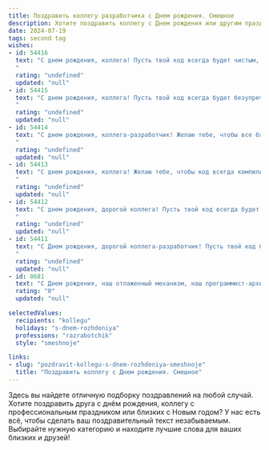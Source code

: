 ```yaml
---
title: Поздравить коллегу разработчика c Днем рождения. Смешное
description: Хотите поздравить коллегу c Днем рождения или другим праздником? Наш ИИ создаст незабываемое поздравление, а вы обязательно выделитесь среди других.  
date: 2024-07-19
tags: second tag
wishes:
- id: 54416
  text: "С днем рождения, коллега! Пусть твой код всегда будет чистым, баги – редкими, а кофе – горячим! ☕🎉
  "
  rating: "undefined"
  updated: "null"
- id: 54415
  text: "С днем рождения, коллега! Пусть твой код всегда будет безупречным, баги обходят тебя стороной, а кофе никогда не заканчивается! 🎉☕️💻
  "
  rating: "undefined"
  updated: "null"
- id: 54414
  text: "С днем рождения, коллега-разработчик! Желаю тебе, чтобы все баги в твоей жизни были только в коде, а не в реальности. И чтобы дедлайн всегда был \"вчера\", чтобы ты мог наслаждаться результатами своего труда! 😉
  "
  rating: "undefined"
  updated: "null"
- id: 54413
  text: "С днем рождения, коллега! Желаю тебе, чтобы код всегда компилировался с первого раза, баги находились сами, а дедлайны всегда были в прошлом!
  "
  rating: "undefined"
  updated: "null"
- id: 54412
  text: "С днем рождения, дорогой коллега! Пусть твой код всегда будет чистым, баги –  редкими гостями, а дедлайны –  приятными нежданными гостями. Желаю тебе  креативных идей, неиссякаемого энтузиазма и стакана чая, чтобы продержаться до конца рабочего дня!
  "
  rating: "undefined"
  updated: "null"
- id: 54411
  text: "С Днем рождения, дорогой коллега-разработчик! Пусть твой код будет чистым, баги – редкими, а кофе – всегда горячим! 😁☕️  Желаю тебе творческих успехов в мире кода, а также чтобы твой  \"дедлайн\" всегда совпадал с \"релизным днем\"!  🎉
  "
  rating: "undefined"
  updated: "null"
- id: 8681
  text: "С Днем рождения, наш отлаженный механизм, наш программист-архитектор, который умеет строить не только в виртуальном мире, но и в реальном! Желаем тебе, чтобы твой код всегда был чистым, твой кофе — крепким, а твой юмор — неисчерпаемым. Пусть в твоей жизни будет больше зеленых строчек и меньше красных ошибок, а все баги и проблемы решаются молниеносно, как коммит в общий репозиторий. С праздником, разработчик наших судеб!"
  rating: "0"
  updated: "null"

selectedValues:
  recipients: "kollegu"
  holidays: "s-dnem-rozhdeniya"
  professions: "razrabotchik"
  style: "smeshnoje"

links:
- slug: "pozdravit-kollegu-s-dnem-rozhdeniya-smeshnoje"
  title: "Поздравить коллегу c Днем рождения. Смешное"
---
```


Здесь вы найдете отличную подборку поздравлений на любой случай. 
Хотите поздравить друга с днём рождения, коллегу с профессиональным праздником или близких с Новым годом? У нас есть всё, чтобы сделать ваш поздравительный текст незабываемым. Выбирайте нужную категорию и находите лучшие слова для ваших близких и друзей!

